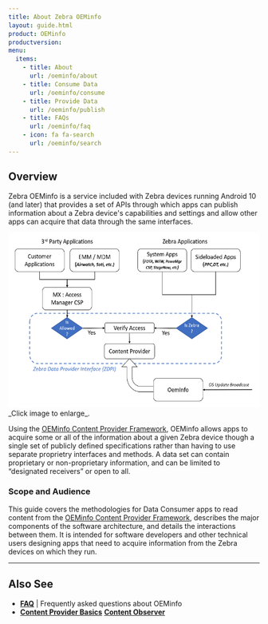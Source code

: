 ```yaml
---
title: About Zebra OEMinfo
layout: guide.html
product: OEMinfo
productversion:
menu:
  items:
    - title: About
      url: /oeminfo/about
    - title: Consume Data
      url: /oeminfo/consume
    - title: Provide Data
      url: /oeminfo/publish
    - title: FAQs
      url: /oeminfo/faq
    - icon: fa fa-search
      url: /oeminfo/search
---
```


## Overview

Zebra OEMinfo is a service included with Zebra devices running Android 10 (and later) that provides a set of APIs through which apps can publish information about a Zebra device's capabilities and settings and allow other apps can acquire that data through the same interfaces.

<img alt="image" style="height:350px" src="oeminfo_content_provider_framework.png"/>
_Click image to enlarge_. 
<br>

Using the [OEMinfo Content Provider Framework](../faq/oeminfocontentproviderframework), OEMinfo  allows apps to acquire some or all of the information about a given Zebra device though a single set of publicly defined specifications rather than having to use separate proprietry interfaces and methods. A data set can contain proprietary or non-proprietary information, and can be limited to “designated receivers” or open to all. 


### Scope and Audience

This guide covers the methodologies for Data Consumer apps to read content from the [OEMinfo Content Provider Framework](../faq/oeminfocontentproviderframework), describes the major components of the software architecture, and details the interactions between them. It is intended for software developers and other technical users designing apps that need to acquire information from the Zebra devices on which they run.



-----

## Also See

* **[FAQ](../faq)** | Frequently asked questions about OEMinfo
* **[Content Provider Basics](https://developer.android.com/guide/topics/providers/content-provider-basics.html)**
**[Content Observer](https://developer.android.com/reference/android/database/ContentObserver.html)**
